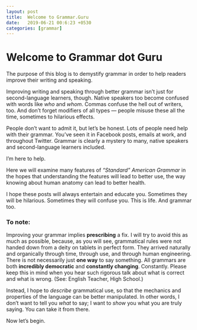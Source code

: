```yaml
---
layout: post
title:  Welcome to Grammar.Guru
date:   2019-06-21 00:6:23 +0530
categories: [grammar]
---
```

# Welcome to Grammar dot Guru

The purpose of this blog is to demystify grammar in order to help readers improve their writing and speaking.

Improving writing and speaking through better grammar isn’t just for second-language learners, though. Native speakers too become confused with words like *who* and *whom*. Commas confuse the hell out of writers, too. And don’t forget modifiers of all types — people misuse these all the time, sometimes to hilarious effects. 

People don’t want to admit it, but let’s be honest. Lots of people need help with their grammar. You’ve seen it in Facebook posts, emails at work, and throughout Twitter. Grammar is clearly a mystery to many, native speakers and second-language learners included.

I’m here to help. 

Here we will examine many features of *“Standard” American Grammar* in the hopes that understanding the features will lead to better use, the way knowing about human anatomy can lead to better health.

I hope these posts will always entertain and educate you. Sometimes they will be hilarious. Sometimes they will confuse you. This is life. And grammar too.

### To note:

Improving your grammar implies **prescribing** a fix. I will try to avoid this as much as possible, because, as you will see, grammatical rules were not handed down from a deity on tablets in perfect form. They arrived naturally and organically through time, through use, and through human engineering. There is not necessarily just **one way** to say something. All grammars are both **incredibly democratic** and **constantly changing**. Constantly. Please keep this in mind when you hear such rigorous talk about what is correct and what is wrong. (See: English Teacher, High School.)

Instead, I hope to *describe* grammatical use, so that the mechanics and properties of the language can be better manipulated. In other words, I don’t want to tell you *what* to say; I want to *show* you what you are truly saying. You can take it from there.

Now let’s begin.
 











